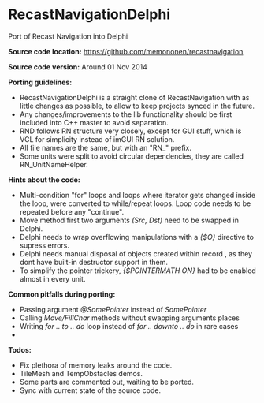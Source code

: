 RecastNavigationDelphi
======================

Port of Recast Navigation into Delphi 

**Source code location:**
   https://github.com/memononen/recastnavigation


**Source code version:**
   Around 01 Nov 2014


**Porting guidelines:**
 - RecastNavigationDelphi is a straight clone of RecastNavigation with as little changes as possible, to allow to keep projects synced in the future.
 - Any changes/improvements to the lib functionality should be first included into C++ master to avoid separation.
 - RND follows RN structure very closely, except for GUI stuff, which is VCL for simplicity instead of imGUI RN solution.
 - All file names are the same, but with an "RN_" prefix. 
 - Some units were split to avoid circular dependencies, they are called RN_UnitNameHelper.


**Hints about the code:**
 - Multi-condition "for" loops and loops where iterator gets changed inside the loop, were converted to while/repeat loops. Loop code needs to be repeated before any "continue".
 - Move method first two arguments *(Src, Dst)* need to be swapped in Delphi.
 - Delphi needs to wrap overflowing manipulations with a *{$O}* directive to supress errors.
 - Delphi needs manual disposal of objects created within record , as they dont have built-in destructor support in them.
 - To simplify the pointer trickery, *{$POINTERMATH ON}* had to be enabled almost in every unit.

 
**Common pitfalls during porting:**
 - Passing argument *@SomePointer* instead of *SomePointer*
 - Calling *Move/FillChar* methods without swapping arguments places
 - Writing *for .. to .. do* loop instead of *for .. downto .. do* in rare cases
 - 

**Todos:**
 - Fix plethora of memory leaks around the code.
 - TileMesh and TempObstacles demos.
 - Some parts are commented out, waiting to be ported.
 - Sync with current state of the source code.
